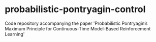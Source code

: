 # probabilistic-pontryagin-control
Code repository accompanying the paper 'Probabilistic Pontryagin’s Maximum Principle for Continuous-Time Model-Based Reinforcement Learning'
